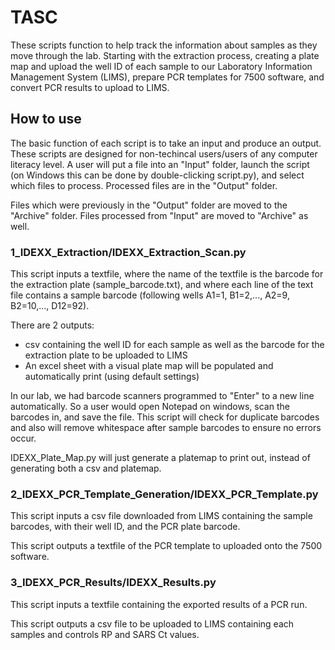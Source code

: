 # TASC
These scripts function to help track the information about samples as they move through the lab. Starting with the extraction process, creating a plate map and upload the well ID of each sample to our Laboratory Information Management System (LIMS), prepare PCR templates for 7500 software, and convert PCR results to upload to LIMS.

## How to use
The basic function of each script is to take an input and produce an output. These scripts are designed for non-techincal users/users of any computer literacy level. A user will put a file into an "Input" folder, launch the script (on Windows this can be done by double-clicking script.py), and select which files to process. Processed files are in the "Output" folder.

Files which were previously in the "Output" folder are moved to the "Archive" folder. Files processed from "Input" are moved to "Archive" as well.

### 1_IDEXX_Extraction/IDEXX_Extraction_Scan.py
This script inputs a textfile, where the name of the textfile is the barcode for the extraction plate (sample_barcode.txt), and where each line of the text file contains a sample barcode (following wells A1=1, B1=2,..., A2=9, B2=10,..., D12=92).

There are 2 outputs:
+ csv containing the well ID for each sample as well as the barcode for the extraction plate to be uploaded to LIMS
+ An excel sheet with a visual plate map will be populated and automatically print (using default settings)

In our lab, we had barcode scanners programmed to "Enter" to a new line automatically. So a user would open Notepad on windows, scan the barcodes in, and save the file. This script will check for duplicate barcodes and also will remove whitespace after sample barcodes to ensure no errors occur.

IDEXX_Plate_Map.py will just generate a platemap to print out, instead of generating both a csv and platemap.

### 2_IDEXX_PCR_Template_Generation/IDEXX_PCR_Template.py
This script inputs a csv file downloaded from LIMS containing the sample barcodes, with their well ID, and the PCR plate barcode.

This script outputs a textfile of the PCR template to uploaded onto the 7500 software.

### 3_IDEXX_PCR_Results/IDEXX_Results.py
This script inputs a textfile containing the exported results of a PCR run.

This script outputs a csv file to be uploaded to LIMS containing each samples and controls RP and SARS Ct values.
